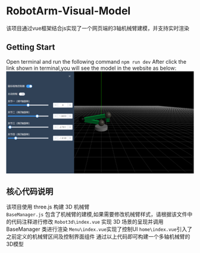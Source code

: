 # RobotArm-Visual-Model

该项目通过vue框架结合js实现了一个网页端的3轴机械臂建模，并支持实时渲染

## Getting Start
Open terminal and run the following command
`npm run dev`
After click the link shown in terminal,you will see the model in the website as below:
![](/doc-img/display-result.png)
## 核心代码说明
该项目使用 three.js 构建 3D 机械臂  
`BaseManager.js` 包含了机械臂的建模,如果需要修改机械臂样式，请根据该文件中的代码注释进行修改
`Robot3d\index.vue` 实现 3D 场景的呈现并调用 BaseManager 类进行渲染
`Menu\index.vue`实现了控制UI
`home\index.vue`引入了之前定义的机械臂区间及控制界面组件
通过以上代码即可构建一个多轴机械臂的3D模型

